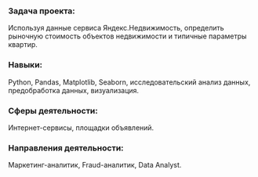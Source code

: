 ### Задача проекта:
Используя данные сервиса Яндекс.Недвижимость, определить рыночную стоимость объектов недвижимости и типичные параметры квартир.

### Навыки:
Python, Pandas, Matplotlib, Seaborn, исследовательский анализ данных, предобработка данных, визуализация.

### Сферы деятельности:
Интернет-сервисы, площадки объявлений.

### Направления деятельности:
Маркетинг-аналитик, Fraud-аналитик, Data Analyst.
